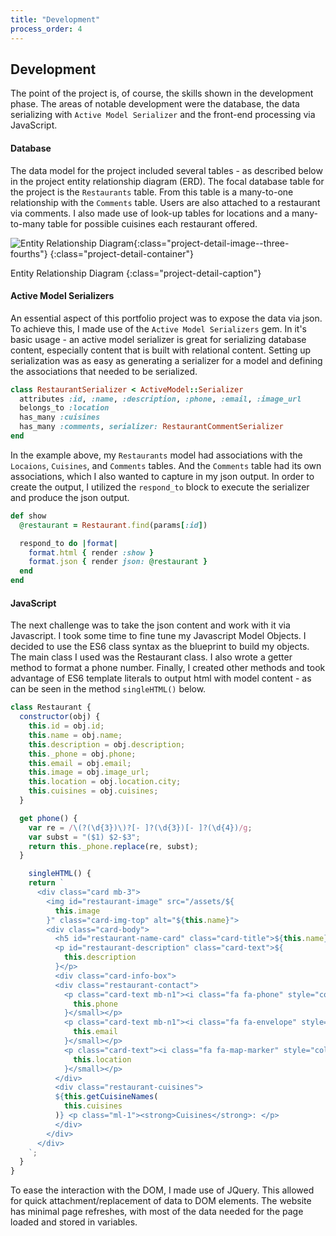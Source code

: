 ```yaml
---
title: "Development"
process_order: 4
---
```

## Development

The point of the project is, of course, the skills shown in the development phase. The areas of notable development were the database, the data serializing with `Active Model Serializer` and the front-end processing via JavaScript.

#### Database

The data model for the project included several tables - as described below in the project entity relationship diagram (ERD). The focal database table for the project is the `Restaurants` table. From this table is a many-to-one relationship with the `Comments` table. Users are also attached to a restaurant via comments. I also made use of look-up tables for locations and a many-to-many table for possible cuisines each restaurant offered.

![Entity Relationship Diagram](../../assets/img/project/restaurant-erd.jpg){:class="project-detail-image--three-fourths"}
{:class="project-detail-container"}

Entity Relationship Diagram
{:class="project-detail-caption"}

#### Active Model Serializers

An essential aspect of this portfolio project was to expose the data via json. To achieve this, I made use of the `Active Model Serializers` gem. In it's basic usage - an active model serializer is great for serializing database content, especially content that is built with relational content. Setting up serialization was as easy as generating a serializer for a model and defining the associations that needed to be serialized.

```ruby
class RestaurantSerializer < ActiveModel::Serializer
  attributes :id, :name, :description, :phone, :email, :image_url
  belongs_to :location
  has_many :cuisines
  has_many :comments, serializer: RestaurantCommentSerializer
end
```

In the example above, my `Restaurants` model had associations with the `Locaions`, `Cuisines`, and `Comments` tables. And the `Comments` table had its own associations, which I also wanted to capture in my json output. In order to create the output, I utilized the `respond_to` block to execute the serializer and produce the json output.

```ruby
def show
  @restaurant = Restaurant.find(params[:id])

  respond_to do |format|
    format.html { render :show }
    format.json { render json: @restaurant }
  end
end
```

#### JavaScript

The next challenge was to take the json content and work with it via Javascript. I took some time to fine tune my Javascript Model Objects. I decided to use the ES6 class syntax as the blueprint to build my objects. The main class I used was the Restaurant class. I also wrote a getter method to format a phone number. Finally, I created other methods and took advantage of ES6 template literals to output html with model content - as can be seen in the method `singleHTML()` below.

```javascript
class Restaurant {
  constructor(obj) {
    this.id = obj.id;
    this.name = obj.name;
    this.description = obj.description;
    this._phone = obj.phone;
    this.email = obj.email;
    this.image = obj.image_url;
    this.location = obj.location.city;
    this.cuisines = obj.cuisines;
  }

  get phone() {
    var re = /\(?(\d{3})\)?[- ]?(\d{3})[- ]?(\d{4})/g;
    var subst = "($1) $2-$3";
    return this._phone.replace(re, subst);
  }

    singleHTML() {
    return `
      <div class="card mb-3">
        <img id="restaurant-image" src="/assets/${
          this.image
        }" class="card-img-top" alt="${this.name}">
        <div class="card-body">
          <h5 id="restaurant-name-card" class="card-title">${this.name}</h5>
          <p id="restaurant-description" class="card-text">${
            this.description
          }</p>
          <div class="card-info-box">
          <div class="restaurant-contact">
            <p class="card-text mb-n1"><i class="fa fa-phone" style="color: black;"></i> <small class="text-muted">${
              this.phone
            }</small></p>
            <p class="card-text mb-n1"><i class="fa fa-envelope" style="color: black;"></i> <small class="text-muted">${
              this.email
            }</small></p>
            <p class="card-text"><i class="fa fa-map-marker" style="color: black;"></i> <small class="text-muted">${
              this.location
            }</small></p>
          </div>
          <div class="restaurant-cuisines">
          ${this.getCuisineNames(
            this.cuisines
          )} <p class="ml-1"><strong>Cuisines</strong>: </p>
          </div>
        </div>
      </div>
    `;
  }
}
```

To ease the interaction with the DOM, I made use of JQuery. This allowed for quick attachment/replacement of data to DOM elements. The website has minimal page refreshes, with most  of the data needed for the page loaded and stored in variables.